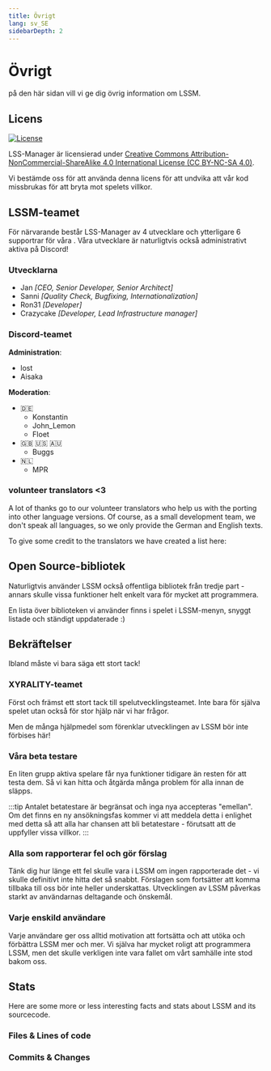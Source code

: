 ```yaml
---
title: Övrigt
lang: sv_SE
sidebarDepth: 2
---
```


# Övrigt

på den här sidan vill vi ge dig övrig information om LSSM.

## Licens
[![License](https://mirrors.creativecommons.org/presskit/buttons/88x31/svg/by-nc-sa.eu.svg)][license]

LSS-Manager är licensierad under [Creative Commons Attribution-NonCommercial-ShareAlike 4.0 International License (CC BY-NC-SA 4.0)][license].

Vi bestämde oss för att använda denna licens för att undvika att vår kod missbrukas för att bryta mot spelets villkor.

## LSSM-teamet
För närvarande består LSS-Manager av 4 utvecklare och ytterligare 6 supportrar för våra <discord/>. Våra utvecklare är naturligtvis också administrativt aktiva på Discord!

### Utvecklarna

* Jan *[CEO, Senior Developer, Senior Architect]*
* Sanni *[Quality Check, Bugfixing, Internationalization]*
* Ron31 *[Developer]*
* Crazycake *[Developer, Lead Infrastructure manager]*

### Discord-teamet
**Administration**:

* lost
* Aisaka

**Moderation**:

* 🇩🇪
    * Konstantin
    * John_Lemon
    * Floet
* 🇬🇧 🇺🇸 🇦🇺
    * Buggs
* 🇳🇱
    * MPR

### volunteer translators <3
A lot of thanks go to our volunteer translators who help us with the porting into other language versions. Of course, as a small development team, we don't speak all languages, so we only provide the German and English texts.

To give some credit to the translators we have created a list here:
<translators/>

## Open Source-bibliotek
Naturligtvis använder LSSM också offentliga bibliotek från tredje part - annars skulle vissa funktioner helt enkelt vara för mycket att programmera.

En lista över biblioteken vi använder finns i spelet i LSSM-menyn, snyggt listade och ständigt uppdaterade :)

## Bekräftelser
Ibland måste vi bara säga ett stort tack!

### XYRALITY-teamet
Först och främst ett stort tack till spelutvecklingsteamet. Inte bara för själva spelet utan också för stor hjälp när vi har frågor.

Men de många hjälpmedel som förenklar utvecklingen av LSSM bör inte förbises här!

### Våra beta testare
En liten grupp aktiva spelare får nya funktioner tidigare än resten för att testa dem. Så vi kan hitta och åtgärda många problem för alla innan de släpps.

:::tip
Antalet betatestare är begränsat och inga nya accepteras "emellan". Om det finns en ny ansökningsfas kommer vi att meddela detta i enlighet med detta så att alla har chansen att bli betatestare - förutsatt att de uppfyller vissa villkor.
:::

### Alla som rapporterar fel och gör förslag
Tänk dig hur länge ett fel skulle vara i LSSM om ingen rapporterade det - vi skulle definitivt inte hitta det så snabbt. Förslagen som fortsätter att komma tillbaka till oss bör inte heller underskattas. Utvecklingen av LSSM påverkas starkt av användarnas deltagande och önskemål.

### Varje enskild användare
Varje användare ger oss alltid motivation att fortsätta och att utöka och förbättra LSSM mer och mer. Vi själva har mycket roligt att programmera LSSM, men det skulle verkligen inte vara fallet om vårt samhälle inte stod bakom oss.

## Stats

Here are some more or less interesting facts and stats about LSSM and its sourcecode.

### Files & Lines of code

<stats-cloc/>

### Commits & Changes

<stats-commits/>

[license]: https://creativecommons.org/licenses/by-nc-sa/4.0/deed.en

<!-- ==START_FOOTER== Do NOT edit anything below this line! Any edits will be removed as content is auto generated! -->
[lssm.status]: https://status.lss-manager.de/
[lssm.discord]: https://discord.gg/RcTNjpB
[lssm.userscript]: https://v4.lss-manager.de/lssm-v4.user.js
[lssm.donations]: https://donate.lss-manager.de/
[docs]: https://docs.lss-manager.de/
[docs.apps]: /sv_SE/apps/
[docs.appstore]: /sv_SE/appstore/
[docs.bugs]: /sv_SE/bugs/
[docs.error_report]: /sv_SE/error_report/
[docs.faq]: /sv_SE/faq/
[docs.metadata]: /sv_SE/metadata/
[docs.other]: /sv_SE/other/
[docs.settings]: /sv_SE/settings/
[docs.suggestions]: /sv_SE/suggestions/
[docs.support]: /sv_SE/support/
[games.self]: https://larmcentralen-spelet.se
[tampermonkey]: https://tampermonkey.net/
[github]: https://github.com/LSS-Manager/LSSM-V.4
[github.issues]: https://github.com/LSS-Manager/LSSM-V.4/issues
[github.issues.open]: https://github.com/LSS-Manager/LSSM-V.4/issues?q=is%3Aissue+is%3Aopen+label%3Abug